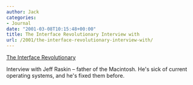 ```yaml
---
author: Jack
categories:
- Journal
date: "2001-03-08T10:15:48+00:00"
title: The Interface Revolutionary Interview with
url: /2001/the-interface-revolutionary-interview-with/
---
```


[The Interface Revolutionary][1]

Interview with Jeff Raskin &#8211; father of the Macintosh. He's sick of current operating systems, and he's fixed them before.

 [1]: http://web.archive.org/web/20060417215839/http://www.computerworld.com:80/cwi/story/0,1199,NAV47_STO57255,00.html
